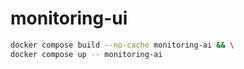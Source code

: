 # monitoring-ui

```sh
docker compose build --no-cache monitoring-ai && \
docker compose up -- monitoring-ai
```

